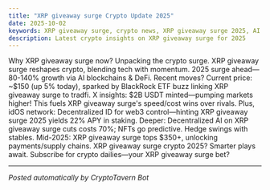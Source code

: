 ```yaml
---
title: "XRP giveaway surge Crypto Update 2025"
date: 2025-10-02
keywords: XRP giveaway surge, crypto news, XRP giveaway surge 2025, AI trends
description: Latest crypto insights on XRP giveaway surge for 2025
---
```

Why XRP giveaway surge now? Unpacking the crypto surge. XRP giveaway surge reshapes crypto, blending tech with momentum. 2025 surge ahead—80-140% growth via AI blockchains & DeFi. Recent moves? Current price: ~$150 (up 5% today), sparked by BlackRock ETF buzz linking XRP giveaway surge to tradfi. X insights: $2B USDT minted—pumping markets higher! This fuels XRP giveaway surge's speed/cost wins over rivals. Plus, idOS network: Decentralized ID for web3 control—hinting XRP giveaway surge 2025 yields 22% APY in staking. Deeper: Decentralized AI on XRP giveaway surge cuts costs 70%; NFTs go predictive. Hedge swings with stables. Mid-2025: XRP giveaway surge tops $350+, unlocking payments/supply chains. XRP giveaway surge crypto 2025? Smarter plays await. Subscribe for crypto dailies—your XRP giveaway surge bet?

<ins class="adsense" data-ad-client="ca-pub-YOUR_ADSENSE_ID" data-ad-slot="YOUR_AD_SLOT" data-ad-format="auto"></ins>
<script>(adsbygoogle = window.adsbygoogle || []).push({});</script>

---
*Posted automatically by CryptoTavern Bot*
